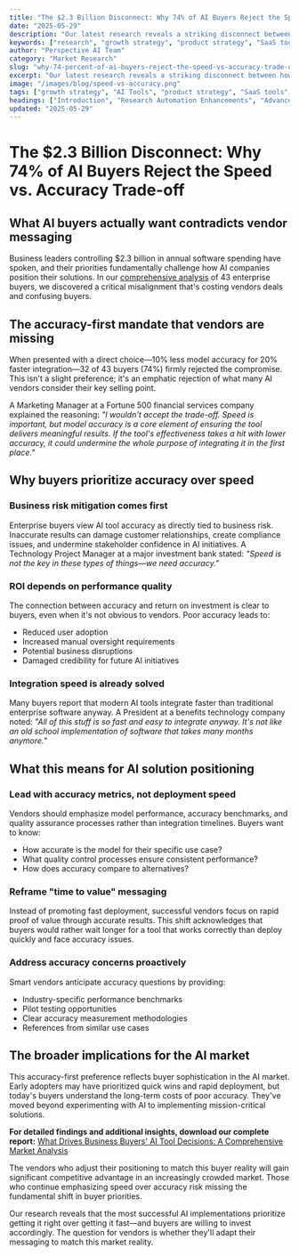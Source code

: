 ```yaml
---
title: "The $2.3 Billion Disconnect: Why 74% of AI Buyers Reject the Speed vs. Accuracy Trade-off"
date: "2025-05-29"
description: "Our latest research reveals a striking disconnect between how AI companies position their solutions and what actually drives buyer decisions."
keywords: ["research", "growth strategy", "product strategy", "SaaS tools", "customer research", "AI in research", "automation", "analytics", "B2B SaaS", "customer feedback"]
author: "Perspective AI Team"
category: "Market Research"
slug: "why-74-percent-of-ai-buyers-reject-the-speed-vs-accuracy-trade-off"
excerpt: "Our latest research reveals a striking disconnect between how AI companies position their solutions and what actually drives buyer decisions."
image: "/images/blog/speed-vs-accuracy.png"
tags: ["growth strategy", "AI Tools", "product strategy", "SaaS tools", "customer research", "AI in research", "B2B SaaS", "market research", "AI market research"]
headings: ["Introduction", "Research Automation Enhancements", "Advanced Analytics Features", "User Experience Improvements", "Looking Ahead"]
updated: "2025-05-29"
---
```


# The $2.3 Billion Disconnect: Why 74% of AI Buyers Reject the Speed vs. Accuracy Trade-off

## What AI buyers actually want contradicts vendor messaging

Business leaders controlling $2.3 billion in annual software spending have spoken, and their priorities fundamentally challenge how AI companies position their solutions. In our [comprehensive analysis](https://getperspective.ai/page/68376b0b66ec4ab5d8d7f141?utm_campaign=market-research&utm_source=blog&utm_content=ai-buyers-report) of 43 enterprise buyers, we discovered a critical misalignment that's costing vendors deals and confusing buyers.

## The accuracy-first mandate that vendors are missing

When presented with a direct choice—10% less model accuracy for 20% faster integration—32 of 43 buyers (74%) firmly rejected the compromise. This isn't a slight preference; it's an emphatic rejection of what many AI vendors consider their key selling point.

A Marketing Manager at a Fortune 500 financial services company explained the reasoning: *"I wouldn't accept the trade-off. Speed is important, but model accuracy is a core element of ensuring the tool delivers meaningful results. If the tool's effectiveness takes a hit with lower accuracy, it could undermine the whole purpose of integrating it in the first place."*

## Why buyers prioritize accuracy over speed

### Business risk mitigation comes first

Enterprise buyers view AI tool accuracy as directly tied to business risk. Inaccurate results can damage customer relationships, create compliance issues, and undermine stakeholder confidence in AI initiatives. A Technology Project Manager at a major investment bank stated: *"Speed is not the key in these types of things—we need accuracy."*

### ROI depends on performance quality

The connection between accuracy and return on investment is clear to buyers, even when it's not obvious to vendors. Poor accuracy leads to:
- Reduced user adoption
- Increased manual oversight requirements  
- Potential business disruptions
- Damaged credibility for future AI initiatives

### Integration speed is already solved

Many buyers report that modern AI tools integrate faster than traditional enterprise software anyway. A President at a benefits technology company noted: *"All of this stuff is so fast and easy to integrate anyway. It's not like an old school implementation of software that takes many months anymore."*

## What this means for AI solution positioning

### Lead with accuracy metrics, not deployment speed

Vendors should emphasize model performance, accuracy benchmarks, and quality assurance processes rather than integration timelines. Buyers want to know:
- How accurate is the model for their specific use case?
- What quality control processes ensure consistent performance?
- How does accuracy compare to alternatives?

### Reframe "time to value" messaging

Instead of promoting fast deployment, successful vendors focus on rapid proof of value through accurate results. This shift acknowledges that buyers would rather wait longer for a tool that works correctly than deploy quickly and face accuracy issues.

### Address accuracy concerns proactively

Smart vendors anticipate accuracy questions by providing:
- Industry-specific performance benchmarks
- Pilot testing opportunities
- Clear accuracy measurement methodologies
- References from similar use cases

## The broader implications for the AI market

This accuracy-first preference reflects buyer sophistication in the AI market. Early adopters may have prioritized quick wins and rapid deployment, but today's buyers understand the long-term costs of poor accuracy. They've moved beyond experimenting with AI to implementing mission-critical solutions.

**For detailed findings and additional insights, download our complete report:** [What Drives Business Buyers' AI Tool Decisions: A Comprehensive Market Analysis](https://getperspective.ai/page/68376b0b66ec4ab5d8d7f141?utm_campaign=market-research&utm_source=blog&utm_content=ai-buyers-report)

The vendors who adjust their positioning to match this buyer reality will gain significant competitive advantage in an increasingly crowded market. Those who continue emphasizing speed over accuracy risk missing the fundamental shift in buyer priorities.

Our research reveals that the most successful AI implementations prioritize getting it right over getting it fast—and buyers are willing to invest accordingly. The question for vendors is whether they'll adapt their messaging to match this market reality.
